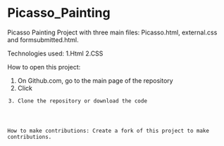 # Picasso_Painting


Picasso Painting Project with three main files: Picasso.html, external.css and formsubmitted.html. 

Technologies used:
 1.Html
 2.CSS

How to open this project:
 1. On Github.com, go to the main page of the repository
 2. Click <code> 
 3. Clone the repository or download the code 

How to make contributions: 
Create a fork of this project to make contributions. 

